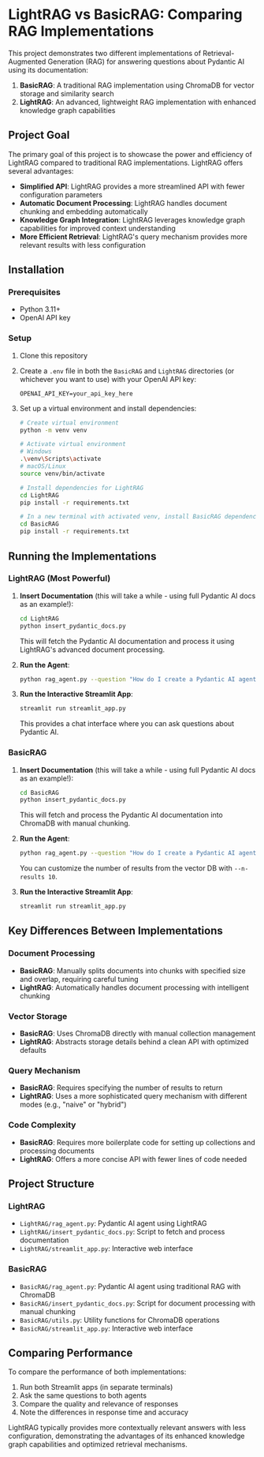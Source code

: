 # LightRAG vs BasicRAG: Comparing RAG Implementations

This project demonstrates two different implementations of Retrieval-Augmented Generation (RAG) for answering questions about Pydantic AI using its documentation:

1. **BasicRAG**: A traditional RAG implementation using ChromaDB for vector storage and similarity search
2. **LightRAG**: An advanced, lightweight RAG implementation with enhanced knowledge graph capabilities

## Project Goal

The primary goal of this project is to showcase the power and efficiency of LightRAG compared to traditional RAG implementations. LightRAG offers several advantages:

- **Simplified API**: LightRAG provides a more streamlined API with fewer configuration parameters
- **Automatic Document Processing**: LightRAG handles document chunking and embedding automatically
- **Knowledge Graph Integration**: LightRAG leverages knowledge graph capabilities for improved context understanding
- **More Efficient Retrieval**: LightRAG's query mechanism provides more relevant results with less configuration

## Installation

### Prerequisites
- Python 3.11+
- OpenAI API key

### Setup

1. Clone this repository

2. Create a `.env` file in both the `BasicRAG` and `LightRAG` directories (or whichever you want to use) with your OpenAI API key:
   ```
   OPENAI_API_KEY=your_api_key_here
   ```

3. Set up a virtual environment and install dependencies:

   ```bash
   # Create virtual environment
   python -m venv venv

   # Activate virtual environment
   # Windows
   .\venv\Scripts\activate
   # macOS/Linux
   source venv/bin/activate

   # Install dependencies for LightRAG
   cd LightRAG
   pip install -r requirements.txt

   # In a new terminal with activated venv, install BasicRAG dependencies
   cd BasicRAG
   pip install -r requirements.txt
   ```

## Running the Implementations

### LightRAG (Most Powerful)

1. **Insert Documentation** (this will take a while - using full Pydantic AI docs as an example!):
   ```bash
   cd LightRAG
   python insert_pydantic_docs.py
   ```
   This will fetch the Pydantic AI documentation and process it using LightRAG's advanced document processing.

2. **Run the Agent**:
   ```bash
   python rag_agent.py --question "How do I create a Pydantic AI agent?"
   ```

3. **Run the Interactive Streamlit App**:
   ```bash
   streamlit run streamlit_app.py
   ```
   This provides a chat interface where you can ask questions about Pydantic AI.

### BasicRAG

1. **Insert Documentation** (this will take a while - using full Pydantic AI docs as an example!):
   ```bash
   cd BasicRAG
   python insert_pydantic_docs.py
   ```
   This will fetch and process the Pydantic AI documentation into ChromaDB with manual chunking.

2. **Run the Agent**:
   ```bash
   python rag_agent.py --question "How do I create a Pydantic AI agent?"
   ```
   You can customize the number of results from the vector DB with `--n-results 10`.

3. **Run the Interactive Streamlit App**:
   ```bash
   streamlit run streamlit_app.py
   ```

## Key Differences Between Implementations

### Document Processing
- **BasicRAG**: Manually splits documents into chunks with specified size and overlap, requiring careful tuning
- **LightRAG**: Automatically handles document processing with intelligent chunking

### Vector Storage
- **BasicRAG**: Uses ChromaDB directly with manual collection management
- **LightRAG**: Abstracts storage details behind a clean API with optimized defaults

### Query Mechanism
- **BasicRAG**: Requires specifying the number of results to return
- **LightRAG**: Uses a more sophisticated query mechanism with different modes (e.g., "naive" or "hybrid")

### Code Complexity
- **BasicRAG**: Requires more boilerplate code for setting up collections and processing documents
- **LightRAG**: Offers a more concise API with fewer lines of code needed

## Project Structure

### LightRAG
- `LightRAG/rag_agent.py`: Pydantic AI agent using LightRAG
- `LightRAG/insert_pydantic_docs.py`: Script to fetch and process documentation
- `LightRAG/streamlit_app.py`: Interactive web interface

### BasicRAG
- `BasicRAG/rag_agent.py`: Pydantic AI agent using traditional RAG with ChromaDB
- `BasicRAG/insert_pydantic_docs.py`: Script for document processing with manual chunking
- `BasicRAG/utils.py`: Utility functions for ChromaDB operations
- `BasicRAG/streamlit_app.py`: Interactive web interface

## Comparing Performance

To compare the performance of both implementations:

1. Run both Streamlit apps (in separate terminals)
2. Ask the same questions to both agents
3. Compare the quality and relevance of responses
4. Note the differences in response time and accuracy

LightRAG typically provides more contextually relevant answers with less configuration, demonstrating the advantages of its enhanced knowledge graph capabilities and optimized retrieval mechanisms.